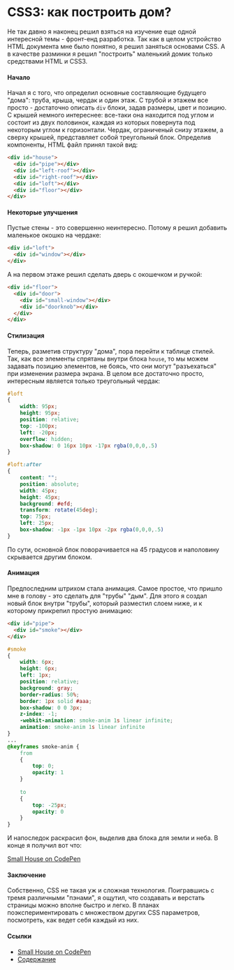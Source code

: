 CSS3: как построить дом?
======

Не так давно я наконец решил взяться на изучение еще одной интересной темы - фронт-енд разработка. Так как в целом устройство HTML документа мне было понятно, я решил заняться основами CSS. А в качестве разминки я решил "построить" маленький домик только средствами HTML и CSS3.

#### Начало

Начал я с того, что определил основные составляющие будущего "дома": труба, крыша, чердак и один этаж. С трубой и этажем все просто - достаточно описать `div` блоки, задав размеры, цвет и позицию. С крышей немного интереснее: все-таки она находится под углом и состоит из двух половинок, каждая из которых повернута под некоторым углом к горизонтали. Чердак, ограниченый снизу этажем, а сверху крышей, представляет собой треугольный блок. Определив компоненты, HTML файл принял такой вид:
```html
<div id="house">
  <div id="pipe"></div>
  <div id="left-roof"></div>
  <div id="right-roof"></div>
  <div id="loft"></div>
  <div id="floor"></div>
</div>
```

#### Некоторые улучшения

Пустые стены - это совершенно неинтересно. Потому я решил добавить маленькое окошко на чердаке:
```html
<div id="loft">
  <div id="window"></div>
</div>
```
А на первом этаже решил сделать дверь с окошечком и ручкой:
```html
<div id="floor">
  <div id="door">
    <div id="small-window"></div>
    <div id="doorknob"></div>
  </div>
</div>
```

#### Стилизация

Теперь, разметив структуру "дома", пора перейти к таблице стилей. Так, как все элементы спрятаны внутри блока `house`, то мы можем задавать позицию элементов, не боясь, что они могут "разъехаться" при изменении размера экрана. В целом все достаточно просто, интересным является только треугольный чердак:
```css
#loft
{
	width: 95px;
	height: 95px;
	position: relative;
	top: -100px;
	left: -20px;
	overflow: hidden;
	box-shadow: 0 16px 10px -17px rgba(0,0,0,.5)
}

#loft:after
{
	content: "";
	position: absolute;
	width: 45px;
	height: 45px;
	background: #efd;
	transform: rotate(45deg);
	top: 75px;
	left: 25px;
	box-shadow: -1px -1px 10px -2px rgba(0,0,0,.5)
}
```
По сути, основной блок поворачивается на 45 градусов и наполовину скрывается другим блоком.

#### Анимация

Предпоследним штрихом стала анимация. Самое простое, что пришло мне в голову - это сделать для "трубы" "дым". Для этого я создал новый блок внутри "трубы", который разместил слоем ниже, и к которому прикрепил простую анимацию:
```html
<div id="pipe">
  <div id="smoke"></div>
</div>
```
```css
#smoke
{
	width: 6px;
	height: 6px;
	left: 1px;
	position: relative;
	background: gray;
	border-radius: 50%;
	border: 1px solid #aaa;
	box-shadow: 0 0 3px;
	z-index: -1;
	-webkit-animation: smoke-anim 1s linear infinite;
	animation: smoke-anim 1s linear infinite
}
...
@keyframes smoke-anim {
	from
	{
		top: 0;
		opacity: 1
	}
	
	to
	{
		top: -25px;
		opacity: 0
	}
}
```
И напоследок раскрасил фон, выделив два блока для земли и неба. В конце я получил вот что:

<p data-height="268" data-theme-id="0" data-slug-hash="adbDw" data-default-tab="result" class='codepen'> <a href="http://codepen.io/asaskevich/full/adbDw/"> Small House on CodePen </a> </p> 
<script src="//codepen.io/assets/embed/ei.js"> </script>

#### Заключение

Собственно, CSS не такая уж и сложная технология. Поигравшись с тремя различными "пэнами", я ощутил, что создавать и верстать страницы можно вполне быстро и легко. В планах поэкспериментировать с множеством других CSS параметров, посмотреть, как ведет себя каждый из них.

#### Ссылки
* [Small House on CodePen](http://codepen.io/asaskevich/full/adbDw/)
* [Содержание](README.md)

